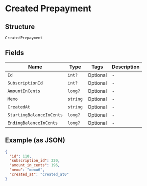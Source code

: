 
# Created Prepayment

## Structure

`CreatedPrepayment`

## Fields

| Name | Type | Tags | Description |
|  --- | --- | --- | --- |
| `Id` | `int?` | Optional | - |
| `SubscriptionId` | `int?` | Optional | - |
| `AmountInCents` | `long?` | Optional | - |
| `Memo` | `string` | Optional | - |
| `CreatedAt` | `string` | Optional | - |
| `StartingBalanceInCents` | `long?` | Optional | - |
| `EndingBalanceInCents` | `long?` | Optional | - |

## Example (as JSON)

```json
{
  "id": 110,
  "subscription_id": 220,
  "amount_in_cents": 196,
  "memo": "memo6",
  "created_at": "created_at0"
}
```

